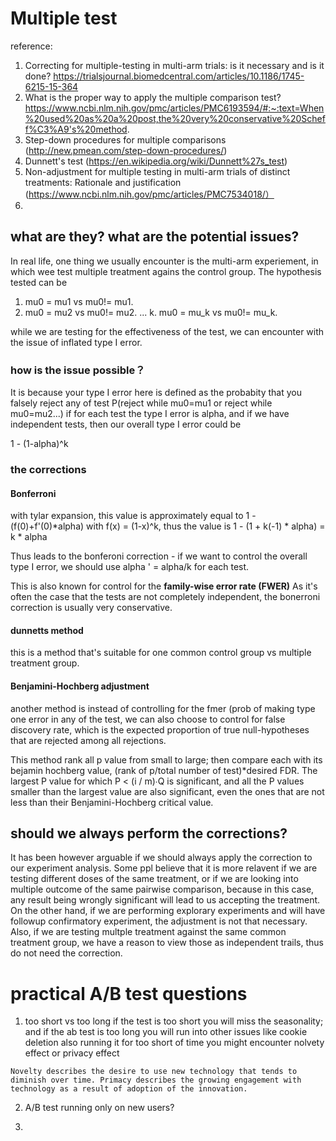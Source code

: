 # Multiple test

reference:
1. Correcting for multiple-testing in multi-arm trials: is it necessary and is it done? https://trialsjournal.biomedcentral.com/articles/10.1186/1745-6215-15-364
2. What is the proper way to apply the multiple comparison test? https://www.ncbi.nlm.nih.gov/pmc/articles/PMC6193594/#:~:text=When%20used%20as%20a%20post,the%20very%20conservative%20Scheff%C3%A9's%20method.
3. Step-down procedures for multiple comparisons (http://new.pmean.com/step-down-procedures/)
4. Dunnett's test (https://en.wikipedia.org/wiki/Dunnett%27s_test)
5. Non-adjustment for multiple testing in multi-arm trials of distinct treatments: Rationale and justification (https://www.ncbi.nlm.nih.gov/pmc/articles/PMC7534018/）
6. 
## what are they? what are the potential issues? 

In real life, one thing we usually encounter is the multi-arm experiement, in which wee test multiple treatment agains
the control group. The hypothesis tested can be

1. mu0 = mu1 vs mu0!= mu1.
2. mu0 = mu2 vs mu0!= mu2.
...
k.  mu0 = mu_k vs mu0!= mu_k.

while we are testing for the effectiveness of the test, we can encounter with the issue of 
inflated type I error.

### how is the issue possible？
It is because your type I error here is defined as the probabity that 
you falsely reject any of test
P(reject while mu0=mu1 or reject while mu0=mu2...)
if for each test the type I error is alpha, and if we have independent tests, then
our overall type I error could be 

1 - (1-alpha)^k

### the corrections

#### Bonferroni
with tylar expansion, this value is approximately equal to 1 - (f(0)+f'(0)*alpha) 
with f(x) = (1-x)^k, thus the value is 1 - (1 + k(-1) * alpha) = k * alpha

Thus leads to the bonferoni correction - if we want to control the overall type I error, 
we should use alpha ' = alpha/k for each test.

This is also known for control for the **family-wise error rate (FWER)**
As it's often the case that the tests are not completely independent, the bonerroni correction is usually very conservative.

#### dunnetts method
this is a method that's suitable for one common control group vs multiple treatment group. 

#### Benjamini-Hochberg adjustment 
another method is instead of controlling for the fmer (prob of making type one error in any
of the test, we can also choose to control for false discovery rate, which is the expected proportion of true null-hypotheses that are rejected
among all rejections. 

This method rank all p value from small to large; then compare each with its bejamin hochberg value,
(rank of p/total number of test)*desired FDR. The largest P value for which P < (i / m)∙Q is significant, 
and all the P values smaller than the largest value are also significant, 
even the ones that are not less than their Benjamini-Hochberg critical value.

## should we always perform the corrections?

It has been however arguable if we should always apply the correction to our experiment analysis. Some ppl believe that
it is more relavent if we are testing different doses of the same treatment, or if we are looking into multiple outcome of
the same pairwise comparison, because in this case, any result being wrongly significant will lead to us accepting the treatment.
On the other hand, if we are performing explorary experiments and will have followup confirmatory experiment, the adjustment is
not that necessary. Also, if we are testing multple treatment against the same common treatment group, we have a reason to
view those as independent trails, thus do not need the correction.

# practical A/B test questions

1. too short vs too long
if the test is too short you will miss the seasonality; and if the ab test is too long you will run into other issues like cookie deletion
also running it for too short of time you might encounter nolvety effect or privacy effect
```
Novelty describes the desire to use new technology that tends to diminish over time. Primacy describes the growing engagement with technology as a result of adoption of the innovation.
```


2. A/B test running only on new users?

3. 
